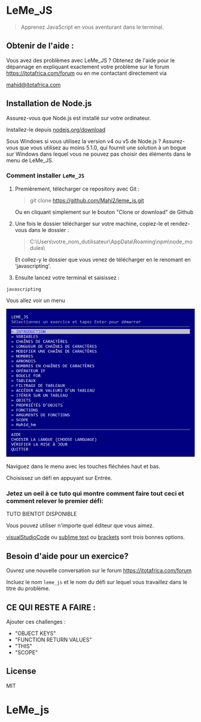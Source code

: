 # LeMe_JS

> Apprenez JavaScript en vous aventurant dans le terminal. 

## Obtenir de l'aide :
Vous avez des problèmes avec LeMe_JS ? Obtenez de l'aide pour le dépannage en expliquant exactement votre problème sur le forum https://itotafrica.com/forum ou en me contactant directement via

mahid@itotafrica.com

## Installation de Node.js

Assurez-vous que Node.js est installé sur votre ordinateur.

Installez-le depuis [nodejs.org/download](http://nodejs.org/download)

Sous Windows si vous utilisez la version v4 ou v5 de Node.js ? Assurez-vous que vous utilisez au moins 5.1.0, qui fournit une solution à un bogue sur Windows dans lequel vous ne pouvez pas choisir des éléments dans le menu de LeMe_JS.

### Comment installer `LeMe_JS` 

1. Premièrement, télécharger ce repository avec Git : 
    > git clone https://github.com/Mahi2/leme_js.git

   Ou en cliquant simplement sur le bouton "Clone or download" de Github

2. Une fois le dossier télécharger sur votre machine, copiez-le et rendez-vous dans le dossier :
    > C:\Users\votre_nom_dutilisateur\AppData\Roaming\npm\node_modules\
   
   Et collez-y le dossier que vous venez de télécharger en le renomant en 'javascripting'.

3. Ensuite lancez votre terminal et saisissez :
```
javascripting
```

Vous allez voir un menu

![javascripting screenshot](screenshot.png)

Naviguez dans le menu avec les touches fléchées haut et bas.

Choisissez un défi en appuyant sur Entrée.

### Jetez un oeil à ce tuto qui montre comment faire tout ceci et comment relever le premier défi:

TUTO BIENTOT DISPONIBLE


Vous pouvez utiliser n'importe quel éditeur que vous aimez.

[visualStudioCode](https://code.visualstudio.com/) ou [sublime text](https://www.sublimetext.com/) ou [brackets](http://brackets.io/) sont trois bonnes options.

## Besoin d'aide pour un exercice?

Ouvrez une nouvelle conversation sur le forum https://itotafrica.com/forum

Incluez le nom `leme_js` et le nom du défi sur lequel vous travaillez dans le titre du problème.

## CE QUI RESTE A FAIRE :

Ajouter ces challenges :

- "OBJECT KEYS"
- "FUNCTION RETURN VALUES"
- "THIS"
- "SCOPE"

## License

MIT
# LeMe_js
